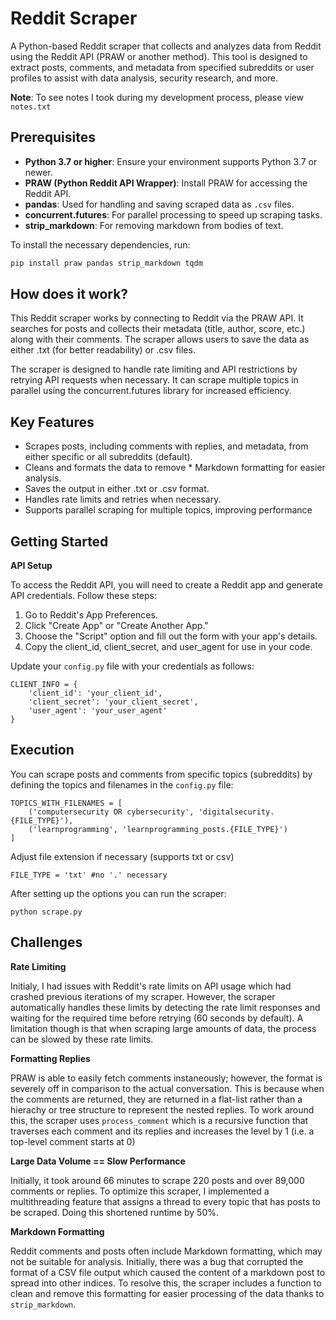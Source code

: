 
# Reddit Scraper

A Python-based Reddit scraper that collects and analyzes data from Reddit using the Reddit API (PRAW or another method). This tool is designed to extract posts, comments, and metadata from specified subreddits or user profiles to assist with data analysis, security research, and more.

**Note**: To see notes I took during my development process, please view `notes.txt`

## Prerequisites
- **Python 3.7 or higher**: Ensure your environment supports Python 3.7 or newer.
- **PRAW (Python Reddit API Wrapper)**: Install PRAW for accessing the Reddit API.
- **pandas**: Used for handling and saving scraped data as `.csv` files.
- **concurrent.futures**: For parallel processing to speed up scraping tasks.
- **strip_markdown**: For removing markdown from bodies of text.

To install the necessary dependencies, run:

```bash
pip install praw pandas strip_markdown tqdm
```

## How does it work?
This Reddit scraper works by connecting to Reddit via the PRAW API. It searches for posts and collects their metadata (title, author, score, etc.) along with their comments. The scraper allows users to save the data as either .txt (for better readability) or .csv files. 

The scraper is designed to handle rate limiting and API restrictions by retrying API requests when necessary. It can scrape multiple topics in parallel using the concurrent.futures library for increased efficiency.

## Key Features
* Scrapes posts, including comments with replies, and metadata, from either specific or all subreddits (default).
* Cleans and formats the data to remove * Markdown formatting for easier analysis.
* Saves the output in either .txt or .csv format.
* Handles rate limits and retries when necessary.
* Supports parallel scraping for multiple topics, improving performance


## Getting Started

**API Setup**

To access the Reddit API, you will need to create a Reddit app and generate API credentials. Follow these steps:

1. Go to Reddit's App Preferences.
2. Click "Create App" or "Create Another App."
3. Choose the "Script" option and fill out the form with your app's details.
4. Copy the client_id, client_secret, and user_agent for use in your code.


Update your `config.py` file with your credentials as follows:

```
CLIENT_INFO = {
    'client_id': 'your_client_id',
    'client_secret': 'your_client_secret',
    'user_agent': 'your_user_agent'
}
```

## Execution
You can scrape posts and comments from specific topics (subreddits) by defining the topics and filenames in the `config.py` file:
```
TOPICS_WITH_FILENAMES = [
    ('computersecurity OR cybersecurity', 'digitalsecurity.{FILE_TYPE}'),
    ('learnprogramming', 'learnprogramming_posts.{FILE_TYPE}')
]
```

Adjust file extension if necessary (supports txt or csv)
```
FILE_TYPE = 'txt' #no '.' necessary
```

After setting up the options you can run the scraper:
```
python scrape.py
```

## Challenges
**Rate Limiting**

Initialy, I had issues with Reddit's rate limits on API usage which had crashed previous iterations of my scraper. However, the scraper automatically handles these limits by detecting the rate limit responses and waiting for the required time before retrying (60 seconds by default). A limitation though is that when scraping large amounts of data, the process can be slowed by these rate limits.

**Formatting Replies**

PRAW is able to easily fetch comments instaneously; however, the format is severely off in comparison to the actual conversation. This is because when the comments are returned, they are returned in a flat-list rather than a hierachy or tree structure to represent the nested replies. To work around this, the scraper uses `process_comment` which is a recursive function that traverses each comment and its replies and increases the level by 1 (i.e. a top-level comment starts at 0)

**Large Data Volume == Slow Performance**

Initially, it took around 66 minutes to scrape 220 posts and over 89,000 comments or replies. To optimize this scraper, I implemented a multithreading feature that assigns a thread to every topic that has posts to be scraped. Doing this shortened runtime by 50%. 

**Markdown Formatting**

Reddit comments and posts often include Markdown formatting, which may not be suitable for analysis. Initially, there was a bug that corrupted the format of a CSV file output which caused the content of a markdown post to spread into other indices. To resolve this, the scraper includes a function to clean and remove this formatting for easier processing of the data thanks to `strip_markdown`.
